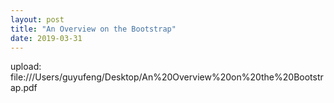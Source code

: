 ```yaml
---
layout: post
title: "An Overview on the Bootstrap"
date: 2019-03-31
---
```

upload: file:///Users/guyufeng/Desktop/An%20Overview%20on%20the%20Bootstrap.pdf
